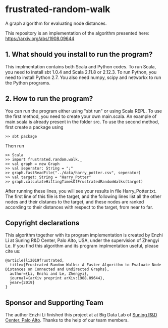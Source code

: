 # frustrated-random-walk
 A graph algorithm for evaluating node distances. 

This repository is an implementation of the algorithm presented here: https://arxiv.org/abs/1908.09644

## 1. What should you install to run the program? 
This implmentation contains both Scala and Python codes. To run Scala, you need to install sbt 1.0.4 and Scala 2.11.8 or 2.12.3. To run Python, you need to install Python 2.7. You also need numpy, scipy and networkx to run the Python programs. 

## 2. How to run the program? 
You can run the program either using "sbt run" or using Scala REPL. To use the first method, you need to create your own main.scala. An example of main.scala is already present in the folder src. To use the second method, first create a package using 

```
>> sbt package
```

Then run

```
>> Scala
>> import frustrated.random.walk._
>> val graph = new Graph
>> val seperator: String = ";"
>> graph.fastReadFile("../data/harry_potter.csv", seperator)
>> val target: String = "Harry_Potter"
>> graph.calculateHittingTimesOfFrustratedRandomWalks(target)
```

After running these lines, you will see your results in file Harry_Potter.txt. The first line of this file is the target, and the following lines list all the other nodes and their distanes to the target, and these nodes are ranked according to their distances with respect to the target, from near to far. 

## Copyright declarations
This algorithm together with its program implementation is created by Enzhi Li at Suning R&D Center, Palo Alto, USA, under the supervision of Zhengyi Le. If you find this algorithm and its program implmentation useful, please cite us: 

```
@article{li2019frustrated,
  title={Frustrated Random Walks: A Faster Algorithm to Evaluate Node Distances on Connected and Undirected Graphs},
  author={Li, Enzhi and Le, Zhengyi},
  journal={arXiv preprint arXiv:1908.09644},
  year={2019}
}
```

## Sponsor and Supporting Team
The author Enzhi Li finished this project at at Big Data Lab of [Suning R&D Center, Palo Alto](http://www.ussuning.com/). Thanks to the help of our team members. 
